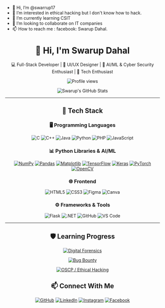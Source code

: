 - 👋 Hi, I’m @swarrup17
- 👀 I’m interested in ethical hacking but I don't know how to hack.
- 🌱 I’m currently learning CSIT
- 💞️ I’m looking to collaborate on IT companies
- 📫 How to reach me : facebook: Swarup Dahal. 

<!---
swarrup17/swarrup17 is a ✨ special ✨ repository because its `README.md` (this file) appears on your GitHub profile.
You can click the Preview link to take a look at your changes.
--->

<div align="center">

# 👋 Hi, I'm Swarup Dahal  
💻 Full-Stack Developer | 🎨 UI/UX Designer | 🤖 AI/ML & Cyber Security Enthusiast | 🚀 Tech Enthusiast  

![Profile views](https://komarev.com/ghpvc/?username=swarrup17&label=Profile%20views&color=0e75b6&style=flat)

![Swarup's GitHub Stats](https://github-readme-stats.vercel.app/api?username=swarrup17&show_icons=true&theme=default)

---

## 🧰 Tech Stack

### 🖥️ Programming Languages
![C](https://img.shields.io/badge/C-00599C?style=for-the-badge&logo=c&logoColor=white)
![C++](https://img.shields.io/badge/C++-00599C?style=for-the-badge&logo=c%2B%2B&logoColor=white)
![Java](https://img.shields.io/badge/Java-ED8B00?style=for-the-badge&logo=openjdk&logoColor=white)
![Python](https://img.shields.io/badge/Python-3776AB?style=for-the-badge&logo=python&logoColor=white)
![PHP](https://img.shields.io/badge/PHP-777BB4?style=for-the-badge&logo=php&logoColor=white)
![JavaScript](https://img.shields.io/badge/JavaScript-F7DF1E?style=for-the-badge&logo=javascript&logoColor=black)

### 📊 Python Libraries & AI/ML
[![NumPy](https://img.shields.io/badge/NumPy-013243?style=for-the-badge&logo=numpy&logoColor=white)](https://numpy.org/doc/)
[![Pandas](https://img.shields.io/badge/Pandas-150458?style=for-the-badge&logo=pandas&logoColor=white)](https://pandas.pydata.org/docs/)
[![Matplotlib](https://img.shields.io/badge/Matplotlib-11557C?style=for-the-badge&logo=matplotlib&logoColor=white)](https://matplotlib.org/stable/contents.html)
[![TensorFlow](https://img.shields.io/badge/TensorFlow-FF6F00?style=for-the-badge&logo=tensorflow&logoColor=white)](https://www.tensorflow.org/learn)
[![Keras](https://img.shields.io/badge/Keras-D00000?style=for-the-badge&logo=keras&logoColor=white)](https://keras.io/)
[![PyTorch](https://img.shields.io/badge/PyTorch-EE4C2C?style=for-the-badge&logo=pytorch&logoColor=white)](https://pytorch.org/docs/stable/index.html)
[![OpenCV](https://img.shields.io/badge/OpenCV-5C3EE8?style=for-the-badge&logo=opencv&logoColor=white)](https://docs.opencv.org/)

### 🌐 Frontend
![HTML5](https://img.shields.io/badge/HTML5-E34F26?style=for-the-badge&logo=html5&logoColor=white)
![CSS3](https://img.shields.io/badge/CSS3-1572B6?style=for-the-badge&logo=css3&logoColor=white)
![Figma](https://img.shields.io/badge/Figma-F24E1E?style=for-the-badge&logo=figma&logoColor=white)
![Canva](https://img.shields.io/badge/Canva-00C4CC?style=for-the-badge&logo=canva&logoColor=white)

### ⚙️ Frameworks & Tools
![Flask](https://img.shields.io/badge/Flask-000000?style=for-the-badge&logo=flask&logoColor=white)
![.NET](https://img.shields.io/badge/.NET-512BD4?style=for-the-badge&logo=dotnet&logoColor=white)
![GitHub](https://img.shields.io/badge/GitHub-181717?style=for-the-badge&logo=github&logoColor=white)
![VS Code](https://img.shields.io/badge/VS%20Code-0078D4?style=for-the-badge&logo=visual-studio-code&logoColor=white)

---

## 🛡️ Learning Progress

[![Digital Forensics](https://img.shields.io/badge/Digital%20Forensics-65%25-blue?style=for-the-badge&logo=search&logoColor=white)](https://csrc.nist.gov/publications/detail/sp/800-86/final)

[![Bug Bounty](https://img.shields.io/badge/Bug%20Bounty-50%25-orange?style=for-the-badge&logo=hackerone&logoColor=white)](https://www.hackerone.com/resources)

[![OSCP / Ethical Hacking](https://img.shields.io/badge/OSCP-30%25-red?style=for-the-badge&logo=offensive-security&logoColor=white)](https://www.offensive-security.com/pwk-oscp/)

## 📫 Connect With Me
<p align="center">
  <a href="https://github.com/swarrup17"><img src="https://img.shields.io/badge/GitHub-181717?style=for-the-badge&logo=github&logoColor=white" alt="GitHub"/></a>
  <a href="https://www.linkedin.com/in/swarup-dahal-b9a65225a/"><img src="https://img.shields.io/badge/LinkedIn-0077B5?style=for-the-badge&logo=linkedin&logoColor=white" alt="LinkedIn"/></a>
  <a href="https://www.instagram.com/_swarup_dahal_/"><img src="https://img.shields.io/badge/Instagram-E4405F?style=for-the-badge&logo=instagram&logoColor=white" alt="Instagram"/></a>
  <a href="https://www.facebook.com/swarupd.17"><img src="https://img.shields.io/badge/Facebook-1877F2?style=for-the-badge&logo=facebook&logoColor=white" alt="Facebook"/></a>
</p>

</div>
